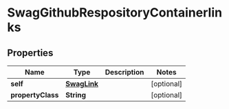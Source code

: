 
# SwagGithubRespositoryContainerlinks

## Properties
Name | Type | Description | Notes
------------ | ------------- | ------------- | -------------
**self** | [**SwagLink**](SwagLink.md) |  |  [optional]
**propertyClass** | **String** |  |  [optional]



